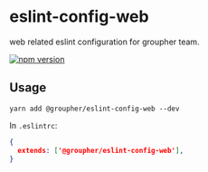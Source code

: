 # eslint-config-web
web related eslint configuration for groupher team.

[![npm version](https://badge.fury.io/js/%40groupher%2Feslint-config-web.svg)](https://badge.fury.io/js/%40groupher%2Feslint-config-web)

## Usage

```
yarn add @groupher/eslint-config-web --dev
```

In `.eslintrc`:

```json
{ 
  extends: ['@groupher/eslint-config-web'],
} 
```

